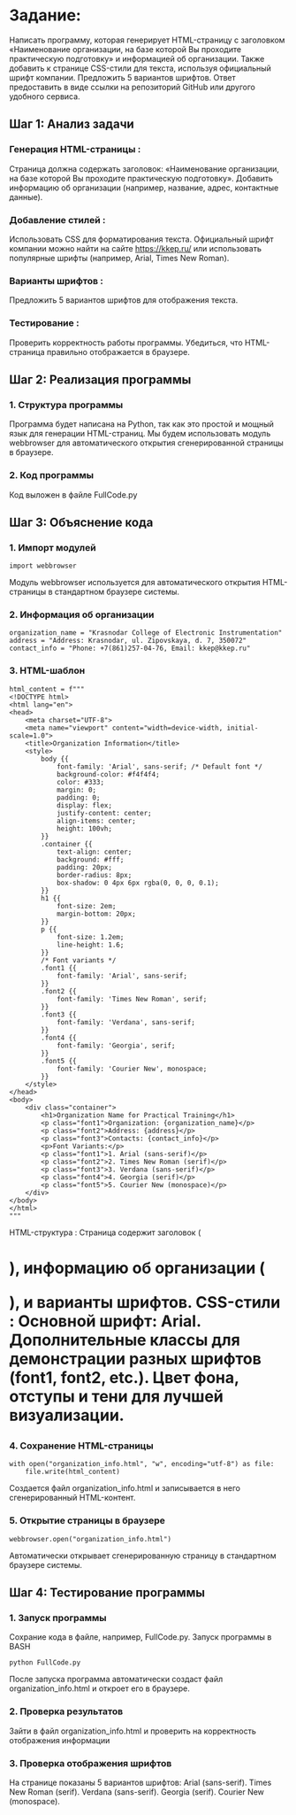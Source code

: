 # Задание:
Написать программу, которая генерирует HTML-страницу с заголовком «Наименование организации, на базе которой Вы проходите практическую подготовку» и информацией об организации. Также добавить к странице CSS-стили для текста, используя официальный шрифт компании. Предложить 5 вариантов шрифтов. Ответ предоставить в виде ссылки на репозиторий GitHub или другого удобного сервиса.

## Шаг 1: Анализ задачи
### Генерация HTML-страницы :
Страница должна содержать заголовок: «Наименование организации, на базе которой Вы проходите практическую подготовку».
Добавить информацию об организации (например, название, адрес, контактные данные).
### Добавление стилей :
Использовать CSS для форматирования текста.
Официальный шрифт компании можно найти на сайте https://kkep.ru/ или использовать популярные шрифты (например, Arial, Times New Roman).
### Варианты шрифтов :
Предложить 5 вариантов шрифтов для отображения текста.
### Тестирование :
Проверить корректность работы программы.
Убедиться, что HTML-страница правильно отображается в браузере.

## Шаг 2: Реализация программы
### 1. Структура программы
Программа будет написана на Python, так как это простой и мощный язык для генерации HTML-страниц. Мы будем использовать модуль webbrowser для автоматического открытия сгенерированной страницы в браузере.
### 2. Код программы
Код выложен в файле FullCode.py

## Шаг 3: Объяснение кода
### 1. Импорт модулей
```
import webbrowser
```
Модуль webbrowser используется для автоматического открытия HTML-страницы в стандартном браузере системы.
### 2. Информация об организации
```
organization_name = "Krasnodar College of Electronic Instrumentation"
address = "Address: Krasnodar, ul. Zipovskaya, d. 7, 350072"
contact_info = "Phone: +7(861)257-04-76, Email: kkep@kkep.ru"
```
### 3. HTML-шаблон
```
html_content = f"""
<!DOCTYPE html>
<html lang="en">
<head>
    <meta charset="UTF-8">
    <meta name="viewport" content="width=device-width, initial-scale=1.0">
    <title>Organization Information</title>
    <style>
        body {{
            font-family: 'Arial', sans-serif; /* Default font */
            background-color: #f4f4f4;
            color: #333;
            margin: 0;
            padding: 0;
            display: flex;
            justify-content: center;
            align-items: center;
            height: 100vh;
        }}
        .container {{
            text-align: center;
            background: #fff;
            padding: 20px;
            border-radius: 8px;
            box-shadow: 0 4px 6px rgba(0, 0, 0, 0.1);
        }}
        h1 {{
            font-size: 2em;
            margin-bottom: 20px;
        }}
        p {{
            font-size: 1.2em;
            line-height: 1.6;
        }}
        /* Font variants */
        .font1 {{
            font-family: 'Arial', sans-serif;
        }}
        .font2 {{
            font-family: 'Times New Roman', serif;
        }}
        .font3 {{
            font-family: 'Verdana', sans-serif;
        }}
        .font4 {{
            font-family: 'Georgia', serif;
        }}
        .font5 {{
            font-family: 'Courier New', monospace;
        }}
    </style>
</head>
<body>
    <div class="container">
        <h1>Organization Name for Practical Training</h1>
        <p class="font1">Organization: {organization_name}</p>
        <p class="font2">Address: {address}</p>
        <p class="font3">Contacts: {contact_info}</p>
        <p>Font Variants:</p>
        <p class="font1">1. Arial (sans-serif)</p>
        <p class="font2">2. Times New Roman (serif)</p>
        <p class="font3">3. Verdana (sans-serif)</p>
        <p class="font4">4. Georgia (serif)</p>
        <p class="font5">5. Courier New (monospace)</p>
    </div>
</body>
</html>
"""
```
HTML-структура : Страница содержит заголовок (<h1>), информацию об организации (<p>), и варианты шрифтов.
CSS-стили :
Основной шрифт: Arial.
Дополнительные классы для демонстрации разных шрифтов (font1, font2, etc.).
Цвет фона, отступы и тени для лучшей визуализации.
### 4. Сохранение HTML-страницы
```
with open("organization_info.html", "w", encoding="utf-8") as file:
    file.write(html_content)
```
Создается файл organization_info.html и записывается в него сгенерированный HTML-контент.
### 5. Открытие страницы в браузере
```
webbrowser.open("organization_info.html")
```
Автоматически открывает сгенерированную страницу в стандартном браузере системы.

## Шаг 4: Тестирование программы
### 1. Запуск программы
Сохрание кода в файле, например, FullCode.py.
Запуск программы в BASH
```
python FullCode.py
```
После запуска программа автоматически создаст файл organization_info.html и откроет его в браузере.
### 2. Проверка результатов
Зайти в файл organization_info.html и проверить на корректность отображения информации
### 3. Проверка отображения шрифтов
На странице показаны 5 вариантов шрифтов:
Arial (sans-serif).
Times New Roman (serif).
Verdana (sans-serif).
Georgia (serif).
Courier New (monospace).
